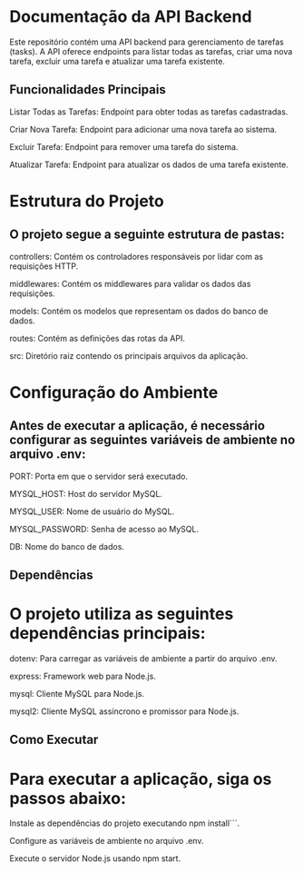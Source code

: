 # Documentação da API Backend

Este repositório contém uma API backend para gerenciamento de tarefas (tasks).
A API oferece endpoints para listar todas as tarefas, criar uma nova tarefa, excluir uma tarefa e atualizar uma tarefa existente.

## Funcionalidades Principais

Listar Todas as Tarefas: Endpoint para obter todas as tarefas cadastradas.

Criar Nova Tarefa: Endpoint para adicionar uma nova tarefa ao sistema.

Excluir Tarefa: Endpoint para remover uma tarefa do sistema.

Atualizar Tarefa: Endpoint para atualizar os dados de uma tarefa existente.

# Estrutura do Projeto

## O projeto segue a seguinte estrutura de pastas:

controllers: Contém os controladores responsáveis por lidar com as requisições HTTP.

middlewares: Contém os middlewares para validar os dados das requisições.

models: Contém os modelos que representam os dados do banco de dados.

routes: Contém as definições das rotas da API.

src: Diretório raiz contendo os principais arquivos da aplicação.

# Configuração do Ambiente

## Antes de executar a aplicação, é necessário configurar as seguintes variáveis de ambiente no arquivo .env:

PORT: Porta em que o servidor será executado.

MYSQL_HOST: Host do servidor MySQL.

MYSQL_USER: Nome de usuário do MySQL.

MYSQL_PASSWORD: Senha de acesso ao MySQL.

DB: Nome do banco de dados.

## Dependências

# O projeto utiliza as seguintes dependências principais:

dotenv: Para carregar as variáveis de ambiente a partir do arquivo .env.

express: Framework web para Node.js.

mysql: Cliente MySQL para Node.js.

mysql2: Cliente MySQL assíncrono e promissor para Node.js.

## Como Executar

# Para executar a aplicação, siga os passos abaixo:

Instale as dependências do projeto executando npm install```.

Configure as variáveis de ambiente no arquivo .env.

Execute o servidor Node.js usando npm start.
